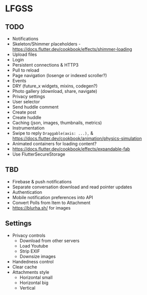 # LFGSS

## TODO

- Notifications
- Skeleton/Shimmer placeholders - https://docs.flutter.dev/cookbook/effects/shimmer-loading
- Upload files
- Login
- Persistent connections & HTTP3
- Pull to reload
- Page navigation (losenge or indexed scroller?)
- Events
- DRY (future_x widgets, mixins, codegen?)
- Photo gallery (download, share, navigate)
- Privacy settings
- User selector
- Send huddle comment
- Create post
- Create huddle
- Caching (json, images, thumbnails, metrics)
- Instrumentation
- Swipe to reply `Draggable(axis: ...),` & https://docs.flutter.dev/cookbook/animation/physics-simulation
- Animated containers for loading content?
- https://docs.flutter.dev/cookbook/effects/expandable-fab
- Use FlutterSecureStorage

## TBD

- Firebase & push notifications
- Separate conversation download and read pointer updates
- Authentication
- Mobile notification preferences into API
- Convert Polls from Item to Attachment
- https://blurha.sh/ for images

## Settings

- Privacy controls
  - Download from other servers
  - Load Youtube
  - Strip EXIF
  - Downsize images
- Handedness control
- Clear cache
- Attachments style
  - Horizontal small
  - Horizontal big
  - Vertical
